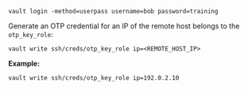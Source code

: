 ```shell-session
vault login -method=userpass username=bob password=training
```

Generate an OTP credential for an IP of the remote host belongs to the
`otp_key_role`:

```shell-session
vault write ssh/creds/otp_key_role ip=<REMOTE_HOST_IP>
```

**Example:**

```shell-session
vault write ssh/creds/otp_key_role ip=192.0.2.10
```

